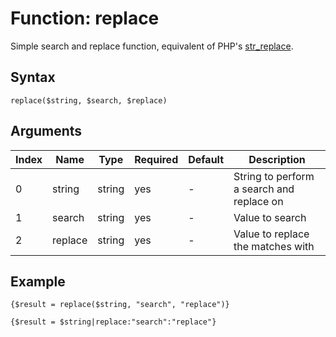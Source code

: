 # Function: replace

Simple search and replace function, equivalent of PHP's [str_replace](http://php.net/manual/en/function.str_replace.php).

## Syntax

```replace($string, $search, $replace)```

## Arguments

|Index|Name|Type|Required|Default|Description|
|---|---|---|---|---|---|
|0|string|string|yes|-|String to perform a search and replace on|
|1|search|string|yes|-|Value to search|
|2|replace|string|yes|-|Value to replace the matches with|

## Example

```
{$result = replace($string, "search", "replace")}

{$result = $string|replace:"search":"replace"}
```
